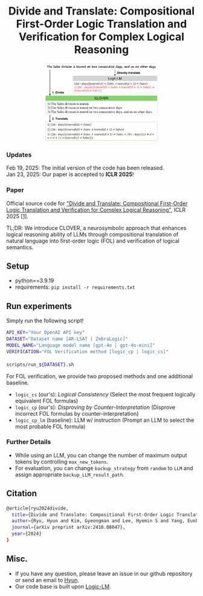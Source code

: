 <h1 align="center">Divide and Translate: Compositional First-Order Logic Translation and Verification for Complex Logical Reasoning</h1>
<p align="center">
<img width="60%" src="misc/clover.png">
</p>

### Updates
Feb 19, 2025: The initial version of the code has been released.  
Jan 23, 2025: Our paper is accepted to **ICLR 2025**!

### Paper
Official source code for ["Divide and Translate: Compositional First-Order Logic Translation and Verification for Complex Logical Reasoning"](https://arxiv.org/abs/2410.08047), ICLR 2025 [[1]](#ref).

TL;DR: We introduce CLOVER, a neurosymbolic approach that enhances logical reasoning ability of LLMs through compositional translation of natural language into first-order logic (FOL) and verification of logical semantics.

## Setup
* python==3.9.19
* requirements: `pip install -r requirements.txt`

## Run experiments
Simply run the following script!
```bash
API_KEY="Your OpenAI API key"
DATASET="Dataset name [AR-LSAT | ZebraLogic]"
MODEL_NAME="Language model name [gpt-4o | gpt-4o-mini]"
VERIFICATION="FOL Verification method [logic_cp | logic_cs]"

scripts/run_${DATASET}.sh
```
For FOL verification, we provide two proposed methods and one additional baseline.
 - `logic_cs` (our's): *Logical Consistency* (Select the most frequent logically equivalent FOL formulas)
 - `logic_cp` (our's): *Disproving by Counter-Interpretation* (Disprove incorrect FOL formulas by counter-interpretation)
 - `logic_cp_lm` (baseline): LLM w/ instruction (Prompt an LLM to select the most probable FOL formula)

### Further Details
 - While using an LLM, you can change the number of maximum output tokens by controlling ```max_new_tokens```.
 - For evaluation, you can change ```backup_strategy``` from ```random``` to ```LLM``` and assign appropriate ```backup_LLM_result_path```.

## Citation
<a name="ref"></a>
```bash
@article{ryu2024divide,
  title={Divide and Translate: Compositional First-Order Logic Translation and Verification for Complex Logical Reasoning},
  author={Ryu, Hyun and Kim, Gyeongman and Lee, Hyemin S and Yang, Eunho},
  journal={arXiv preprint arXiv:2410.08047},
  year={2024}
}
```

## Misc.

- If you have any question, please leave an issue in our github repository or send an email to [Hyun](ryuhyun1905@kaist.ac.kr).
- Our code base is built upon [Logic-LM](https://github.com/teacherpeterpan/Logic-LLM).